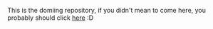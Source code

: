 This is the domiing repository, if you didn't mean to come here, you probably should click [here](https://domiing.com) :D
